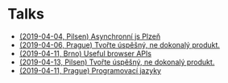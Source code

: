 

# Talks

- [(2019-04-04, Pilsen) Asynchronní js Plzeň ]()
- [(2019-04-06, Prague) Tvořte úspěšný, ne dokonalý produkt. ]()
- [(2019-04-11, Brno) Useful browser APIs ]()
- [(2019-04-13, Pilsen) Tvořte úspěšný, ne dokonalý produkt. ]()
- [(2019-04-11, Prague) Programovací jazyky ]()